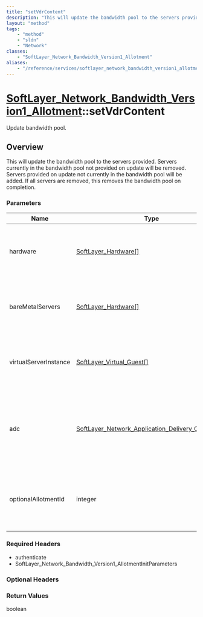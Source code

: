```yaml
---
title: "setVdrContent"
description: "This will update the bandwidth pool to the servers provided.  Servers currently in the bandwidth pool not provided on up... "
layout: "method"
tags:
    - "method"
    - "sldn"
    - "Network"
classes:
    - "SoftLayer_Network_Bandwidth_Version1_Allotment"
aliases:
    - "/reference/services/softlayer_network_bandwidth_version1_allotment/setVdrContent"
---
```

# [SoftLayer_Network_Bandwidth_Version1_Allotment](/reference/services/SoftLayer_Network_Bandwidth_Version1_Allotment)::setVdrContent

Update bandwidth pool.


## Overview 
This will update the bandwidth pool to the servers provided.  Servers currently in the bandwidth pool not provided on update will be removed. Servers provided on update not currently in the bandwidth pool will be added. If all servers are removed, this removes the bandwidth pool on completion. 

### Parameters 
|Name | Type | Description |
| --- | --- | --- |
|hardware| <a href='/reference/datatypes/SoftLayer_Hardware'>SoftLayer_Hardware[] </a>| A collection of servers that will be used to set the bandwidth pool.|
|bareMetalServers| <a href='/reference/datatypes/SoftLayer_Hardware'>SoftLayer_Hardware[] </a>| A collection of bare metal servers that will be used to set the bandwidth pool.|
|virtualServerInstance| <a href='/reference/datatypes/SoftLayer_Virtual_Guest'>SoftLayer_Virtual_Guest[] </a>| A collection of virtual server that will be used to set the bandwidth pool.|
|adc| <a href='/reference/datatypes/SoftLayer_Network_Application_Delivery_Controller'>SoftLayer_Network_Application_Delivery_Controller[] </a>| A collection of application delivery controllers that will be used to set the bandwidth pool.|
|optionalAllotmentId| integer| The bandwidth pool to move the servers to.  Provided only for backwards compatibility.|


### Required Headers
* authenticate
* SoftLayer_Network_Bandwidth_Version1_AllotmentInitParameters

### Optional Headers

### Return Values
boolean

